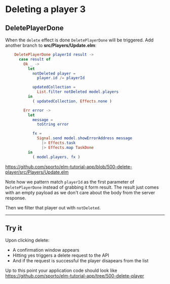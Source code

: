 # Deleting a player 3






## DeletePlayerDone


When the `delete` effect is done `DeletePlayerDone` will be triggered. Add another branch to __src/Players/Update.elm__:

```elm
    DeletePlayerDone playerId result ->
      case result of
        Ok _ ->
          let
            notDeleted player =
              player.id /= playerId

            updatedCollection =
              List.filter notDeleted model.players
          in
            ( updatedCollection, Effects.none )

        Err error ->
          let
            message =
              toString error

            fx =
              Signal.send model.showErrorAddress message
                |> Effects.task
                |> Effects.map TaskDone
          in
            ( model.players, fx )
```

<https://github.com/sporto/elm-tutorial-app/blob/500-delete-player/src/Players/Update.elm>

Note how we pattern match `playerId` as the first parameter of `DeletePlayerDone` instead of grabbing it form result. The result just comes with an empty payload as we don't care about the body from the server response.

Then we filter that player out with `notDeleted`.

--- 

## Try it

Upon clicking delete:

- A confirmation window appears
- Hitting yes triggers a delete request to the API
- And if the request is successful the player disapears from the list

Up to this point your application code should look like <https://github.com/sporto/elm-tutorial-app/tree/500-delete-player>
